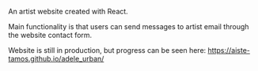 
An artist website created with React. 

Main functionality is that users can send messages to artist email through the website contact form.

Website is still in production, but progress can be seen here: https://aiste-tamos.github.io/adele_urban/

